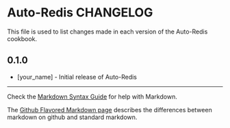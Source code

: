Auto-Redis CHANGELOG
====================

This file is used to list changes made in each version of the Auto-Redis cookbook.

0.1.0
-----
- [your_name] - Initial release of Auto-Redis

- - -
Check the [Markdown Syntax Guide](http://daringfireball.net/projects/markdown/syntax) for help with Markdown.

The [Github Flavored Markdown page](http://github.github.com/github-flavored-markdown/) describes the differences between markdown on github and standard markdown.

